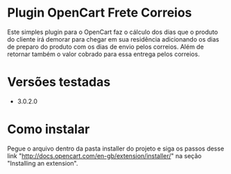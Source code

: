 # Plugin OpenCart Frete Correios

Este simples plugin para o OpenCart faz o cálculo dos dias que o produto do cliente irá demorar para chegar em sua residência adicionando os dias de preparo do produto com os dias de envio pelos correios. Além de retornar também o valor cobrado para essa entrega pelos correios.

# Versões testadas

- 3.0.2.0

# Como instalar

Pegue o arquivo dentro da pasta installer do projeto e siga os passos desse link "http://docs.opencart.com/en-gb/extension/installer/" na seção "Installing an extension".
